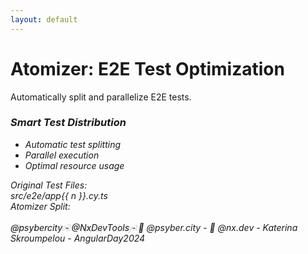 ```yaml
---
layout: default
---
```


# Atomizer: E2E Test Optimization

<div class="mt-12">
  <div v-click class="text-xl mb-8">
    Automatically split and parallelize E2E tests.
  </div>

  <div class="grid grid-cols-2 gap-8">
    <div v-click class="space-y-6">
      <div class="bg-purple-50 dark:bg-purple-900 p-6 rounded-lg">
        <h3 class="font-bold text-lg mb-4">
          <i class="i-mdi-atom mr-2" />
          Smart Test Distribution
        </h3>
        <ul class="list-disc ml-4 space-y-2">
          <li>Automatic test splitting</li>
          <li>Parallel execution</li>
          <li>Optimal resource usage</li>
        </ul>
      </div>
    </div>
    <div v-click class="flex items-center justify-center">
      <div class="relative w-full">
        <div class="space-y-4">
          <div class="text-sm font-mono opacity-50 mb-6">Original Test Files:</div>
          <div v-for="n in 4" :key="`orig-${n}`" class="test-block">
            src/e2e/app{{ n }}.cy.ts
          </div>
          <div class="text-sm font-mono opacity-50 my-6">Atomizer Split:</div>
          <div v-for="n in 4" :key="`split-${n}`" class="test-block split" :style="{ animationDelay: `${n * 0.2}s` }">
            e2e-ci--src/e2e/app{{ n }}.cy.ts
          </div>
        </div>
      </div>
    </div>
  </div>
  <div class="absolute bottom-4 left-0 right-0 text-gray-400 text-sm text-center">
  @psybercity - @NxDevTools - 🦋 @psyber.city - 🦋 @nx.dev - Katerina Skroumpelou - AngularDay2024
</div>
</div>

<style>
.test-block {
  @apply p-2 text-sm font-mono rounded;
  @apply bg-gray-100 dark:bg-gray-800;
}

.test-block.split {
  @apply bg-blue-50 dark:bg-blue-900;
  animation: slideIn 0.5s ease-out forwards;
  opacity: 0;
  transform: translateY(20px);
}

@keyframes slideIn {
  to {
    opacity: 1;
    transform: translateY(0);
  }
}
</style>
